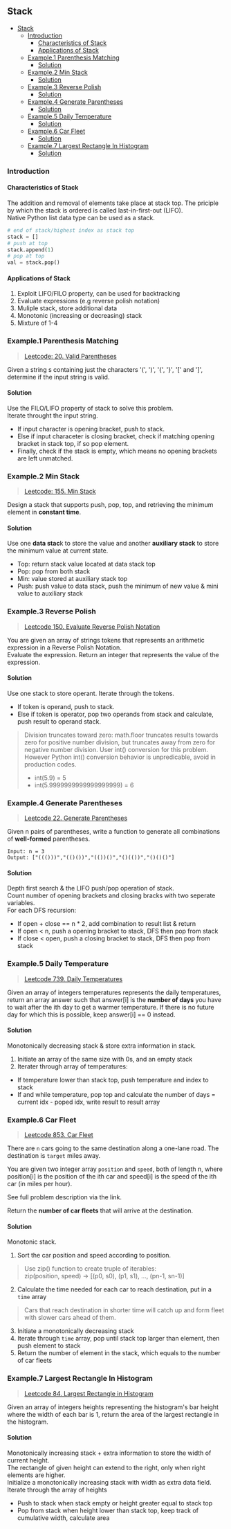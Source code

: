 ## Stack
- [Stack](#stack)
  - [Introduction](#introduction)
    - [Characteristics of Stack](#characteristics-of-stack)
    - [Applications of Stack](#applications-of-stack)
  - [Example.1 Parenthesis Matching](#example1-parenthesis-matching)
    - [Solution](#solution)
  - [Example.2 Min Stack](#example2-min-stack)
    - [Solution](#solution-1)
  - [Example.3 Reverse Polish](#example3-reverse-polish)
    - [Solution](#solution-2)
  - [Example.4 Generate Parentheses](#example4-generate-parentheses)
    - [Solution](#solution-3)
  - [Example.5 Daily Temperature](#example5-daily-temperature)
    - [Solution](#solution-4)
  - [Example.6 Car Fleet](#example6-car-fleet)
    - [Solution](#solution-5)
  - [Example.7 Largest Rectangle In Histogram](#example7-largest-rectangle-in-histogram)
    - [Solution](#solution-6)

### Introduction
#### Characteristics of Stack
The addition and removal of elements take place at stack top. The priciple by which the stack is ordered is called last-in-first-out (LIFO).  
Native Python list data type can be used as a stack.  
```python
# end of stack/highest index as stack top 
stack = []
# push at top
stack.append(1)
# pop at top
val = stack.pop()
```
#### Applications of Stack
1. Exploit LIFO/FILO property, can be used for backtracking
2. Evaluate expressions (e.g reverse polish notation)
3. Muliple stack, store additional data
4. Monotonic (increasing or decreasing) stack
5. Mixture of 1-4
### Example.1 Parenthesis Matching
> [Leetcode: 20. Valid Parentheses](https://leetcode.com/problems/valid-parentheses/)  
 
Given a string s containing just the characters '(', ')', '{', '}', '[' and ']', determine if the input string is valid.
#### Solution
Use the FILO/LIFO property of stack to solve this problem.  
Iterate throught the input string.  
- If input character is opening bracket, push to stack.  
- Else if input characeter is closing bracket, check if matching opening bracket in stack top, if so pop element.  
- Finally, check if the stack is empty, which means no opening brackets are left unmatched.  

### Example.2 Min Stack
> [Leetcode: 155. Min Stack](https://leetcode.com/problems/min-stack/)  

Design a stack that supports push, pop, top, and retrieving the minimum element in **constant time**.
#### Solution
Use one **data stac**k to store the value and another **auxiliary stack** to store the minimum value at current state.  
- Top: return stack value located at data stack top
- Pop: pop from both stack
- Min: value stored at auxiliary stack top
- Push: push value to data stack, push the minimum of new value & mini value to auxiliary stack
### Example.3 Reverse Polish
> [Leetcode 150. Evaluate Reverse Polish Notation](https://leetcode.com/problems/evaluate-reverse-polish-notation/)  

You are given an array of strings tokens that represents an arithmetic expression in a Reverse Polish Notation.  
Evaluate the expression. Return an integer that represents the value of the expression.  
#### Solution
Use one stack to store operant. Iterate through the tokens.  
- If token is operand, push to stack.
- Else if token is operator, pop two operands from stack and calculate, push result to operand stack.  
> Division truncates toward zero: math.floor truncates results towards zero for positive number division, but truncates away from zero for negative number division. User int() conversion for this problem.  
> However Python int() conversion behavior is unpredicable, avoid in production codes.   
> - int(5.9) = 5
> - int(5.9999999999999999999) = 6  

### Example.4 Generate Parentheses
> [Leetcode 22. Generate Parentheses](https://leetcode.com/problems/generate-parentheses/)  

Given n pairs of parentheses, write a function to generate all combinations of **well-formed** parentheses.
```
Input: n = 3
Output: ["((()))","(()())","(())()","()(())","()()()"]
```
#### Solution
Depth first search & the LIFO push/pop operation of stack.  
Count number of opening brackets and closing bracks with two seperate variables.  
For each DFS recursion:  
- If open + close == n * 2, add combination to result list & return
- If open < n, push a opening bracket to stack, DFS then pop from stack
- If close < open, push a closing bracket to stack, DFS then pop from stack

### Example.5 Daily Temperature
> [Leetcode 739. Daily Temperatures](https://leetcode.com/problems/daily-temperatures/)

Given an array of integers temperatures represents the daily temperatures, return an array answer such that answer[i] is the **number of days** you have to wait after the ith day to get a warmer temperature. If there is no future day for which this is possible, keep answer[i] == 0 instead.  

#### Solution
Monotonically decreasing stack & store extra information in stack.  
1. Initiate an array of the same size with 0s, and an empty stack
2. Iterater through array of temperatures:  
- If temperature lower than stack top, push temperature and index to stack
- If and while temperature, pop top and calculate the number of days = current idx - poped idx, write result to result array 
 
### Example.6 Car Fleet
> [Leetcode 853. Car Fleet](https://leetcode.com/problems/car-fleet/)  

There are ``n`` cars going to the same destination along a one-lane road. The destination is ``target`` miles away.

You are given two integer array ``position`` and ``speed``, both of length n, where position[i] is the position of the ith car and speed[i] is the speed of the ith car (in miles per hour).

See full problem description via the link.

Return the **number of car fleets** that will arrive at the destination.
#### Solution
Monotonic stack.  
1. Sort the car position and speed according to position.
> Use zip() function to create truple of iterables:  
> zip(position, speed) -> [(p0, s0), (p1, s1), ..., (pn-1, sn-1)]  

2. Calculate the time needed for each car to reach destination, put in a ``time`` array
> Cars that reach destination in shorter time will catch up and form fleet with slower cars ahead of them.  

3. Initiate a monotonically decreasing stack
4. Iterate through ``time`` array, pop until stack top larger than element, then push element to stack
5. Return the number of element in the stack, which equals to the number of car fleets

### Example.7 Largest Rectangle In Histogram
> [Leetcode 84. Largest Rectangle in Histogram](https://leetcode.com/problems/largest-rectangle-in-histogram/)  

Given an array of integers heights representing the histogram's bar height where the width of each bar is 1, return the area of the largest rectangle in the histogram.
#### Solution
Monotonically increasing stack + extra information to store the width of current height.  
The rectangle of given height can extend to the right, only when right elements are higher.  
Initialize a monotonically increasing stack with width as extra data field.  
Iterate through the array of heights  
- Push to stack when stack empty or height greater equal to stack top
- Pop from stack when height lower than stack top, keep track of cumulative width, calculate area
